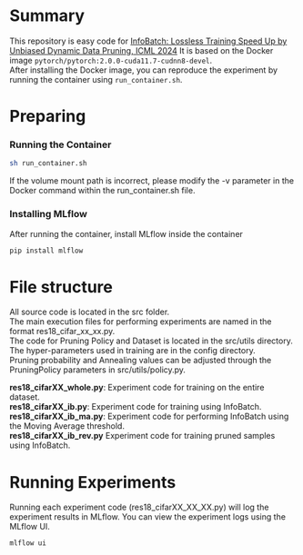 # Summary
This repository is easy code for [InfoBatch: Lossless Training Speed Up by Unbiased Dynamic Data Pruning, ICML 2024](https://arxiv.org/abs/2303.04947)
It is based on the Docker image `pytorch/pytorch:2.0.0-cuda11.7-cudnn8-devel`.\
After installing the Docker image, you can reproduce the experiment by running the container using `run_container.sh`.

# Preparing

### Running the Container

```sh
sh run_container.sh
```
If the volume mount path is incorrect, please modify the -v parameter in the Docker command within the run_container.sh file.

###  Installing MLflow
After running the container, install MLflow inside the container
```sh
pip install mlflow
```

# File structure
All source code is located in the src folder.\
The main execution files for performing experiments are named in the format res18_cifar_xx_xx.py.\
The code for Pruning Policy and Dataset is located in the src/utils directory.\
The hyper-parameters used in training are in the config directory.\
Pruning probability and Annealing values can be adjusted through the PruningPolicy parameters in src/utils/policy.py.


**res18_cifarXX_whole.py**: Experiment code for training on the entire dataset.\
**res18_cifarXX_ib.py**: Experiment code for training using InfoBatch.\
**res18_cifarXX_ib_ma.py**: Experiment code for performing InfoBatch using the Moving Average threshold.\
**res18_cifarXX_ib_rev.py** Experiment code for training pruned samples using InfoBatch.

# Running Experiments
Running each experiment code (res18_cifarXX_XX_XX.py) will log the experiment results in MLflow.
You can view the experiment logs using the MLflow UI.
```sh
mlflow ui
```
